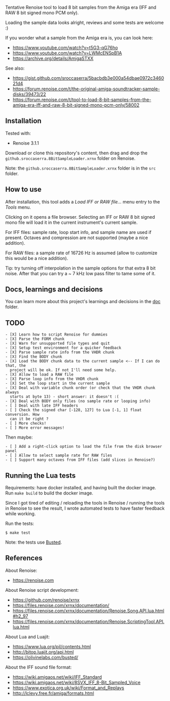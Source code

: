 Tentative Renoise tool to load 8 bit samples from the Amiga era (IFF and RAW 8 bit signed mono PCM only).

Loading the sample data looks alright, reviews and some tests are welcome :)

If you wonder what a sample from the Amiga era is, you can look here:

- <https://www.youtube.com/watch?v=t5G3-qG76ho>
- <https://www.youtube.com/watch?v=LWMcENSpB1A>
- <https://archive.org/details/AmigaSTXX>

See also:

- <https://gist.github.com/sroccaserra/5bacbdb3e000a54dbae0972c346021d4>
- <https://forum.renoise.com/t/the-original-amiga-soundtracker-sample-disks/39473/22>
- <https://forum.renoise.com/t/tool-to-load-8-bit-samples-from-the-amiga-era-iff-and-raw-8-bit-signed-mono-pcm-only/58002>

## Installation

Tested with:

- Renoise 3.1.1

Download or clone this repository's content, then drag and drop the
`github.sroccaserra.8BitSampleLoader.xrnx` folder on Renoise.

Note: the `github.sroccaserra.8BitSampleLoader.xrnx` folder is in the `src`
folder.

## How to use

After installation, this tool adds a _Load IFF or RAW file..._ menu entry to
the _Tools_ menu.

Clicking on it opens a file browser. Selecting an IFF or RAW 8 bit signed mono
file will load it in the current instrument's current sample.

For IFF files: sample rate, loop start info, and sample name are used if
present. Octaves and compression are not supported (maybe a nice addition).

For RAW files: a sample rate of 16726 Hz is assumed (allow to customize this
would be a nice addition).

Tip: try turning off interpolation in the sample options for that extra 8 bit
noise. After that you can try a ~ 7 kHz low pass filter to tame some of it.

## Docs, learnings and decisions

You can learn more about this project's learnings and decisions in the
[doc](doc) folder.

## TODO

```
- [X] Learn how to script Renoise for dummies
- [X] Parse the FORM chunk
- [X] Warn for unsupported file types and quit
- [X] Setup test environment for a quicker feedback
- [X] Parse sample rate info from the VHDR chunk
- [X] Find the BODY chunk
- [X] Load the BODY chunk data to the current sample <-- If I can do that, the
  project will be ok. If not I'll need some help.
- [X] Allow to load a RAW file
- [X] Parse loop info from the VHDR chunk
- [X] Set the loop start in the current sample
- [X] Deal with variable chunk order (or check that the VHDR chunk always
  starts at byte 13) - short answer: it doesn't :(
- [X] Deal with BODY only files (no sample rate or looping info)
- [ ] Deal with late IFF headers
- [ ] Check the signed char [-128, 127] to Lua [-1, 1] float conversion. How
  can it be right ?
- [ ] More checks!
- [ ] More error messages!
```

Then maybe:

```
- [ ] Add a right-click option to load the file from the disk browser panel
- [ ] Allow to select sample rate for RAW files
- [ ] Support many octaves from IFF files (add slices in Renoise?)
```

## Running the Lua tests

Requirements: have docker installed, and having built the docker image. Run
`make build` to build the docker image.

Since I got tired of editing / reloading the tools in Renoise / running the
tools in Renoise to see the result, I wrote automated tests to have faster
feedback while working.

Run the tests:

```
$ make test
```

Note: the tests use [Busted](https://olivinelabs.com/busted/).

## References

About Renoise:

- <https://renoise.com>

About Renoise script development:

- <https://github.com/renoise/xrnx>
- <https://files.renoise.com/xrnx/documentation/>
- <https://files.renoise.com/xrnx/documentation/Renoise.Song.API.lua.html#h2_97>
- <https://files.renoise.com/xrnx/documentation/Renoise.ScriptingTool.API.lua.html>

About Lua and Luajit:

- <https://www.lua.org/pil/contents.html>
- <http://bitop.luajit.org/api.html>
- <https://olivinelabs.com/busted/>

About the IFF sound file format:

- <https://wiki.amigaos.net/wiki/IFF_Standard>
- <https://wiki.amigaos.net/wiki/8SVX_IFF_8-Bit_Sampled_Voice>
- <https://www.exotica.org.uk/wiki/Format_and_Replays>
- <http://lclevy.free.fr/amiga/formats.html>
